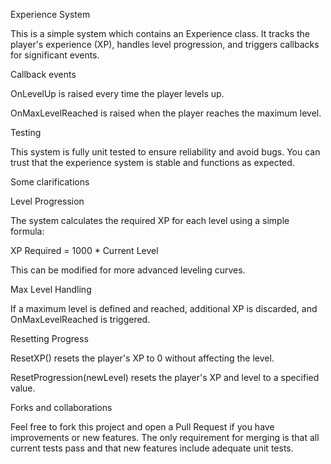 Experience System

This is a simple system which contains an Experience class. It tracks the player's experience (XP), handles level progression, and triggers callbacks for significant events.

Callback events

OnLevelUp is raised every time the player levels up.

OnMaxLevelReached is raised when the player reaches the maximum level.

Testing

This system is fully unit tested to ensure reliability and avoid bugs. You can trust that the experience system is stable and functions as expected.

Some clarifications

Level Progression

The system calculates the required XP for each level using a simple formula:

XP Required = 1000 * Current Level

This can be modified for more advanced leveling curves.

Max Level Handling

If a maximum level is defined and reached, additional XP is discarded, and OnMaxLevelReached is triggered.

Resetting Progress

ResetXP() resets the player's XP to 0 without affecting the level.

ResetProgression(newLevel) resets the player's XP and level to a specified value.

Forks and collaborations

Feel free to fork this project and open a Pull Request if you have improvements or new features. The only requirement for merging is that all current tests pass and that new features include adequate unit tests.